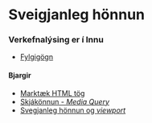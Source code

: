 # Sveigjanleg hönnun

### Verkefnalýsing er í Innu

* [Fylgigögn](index.html)


#### Bjargir

* [Marktæk HTML tög](https://www.w3schools.com/html/html5_semantic_elements.asp)
* [Skjákönnun - _Media Query_](https://www.w3schools.com/cssref/css3_pr_mediaquery.asp)
* [Svegjanleg hönnun og _viewport_](https://learn.shayhowe.com/advanced-html-css/responsive-web-design/#viewport)